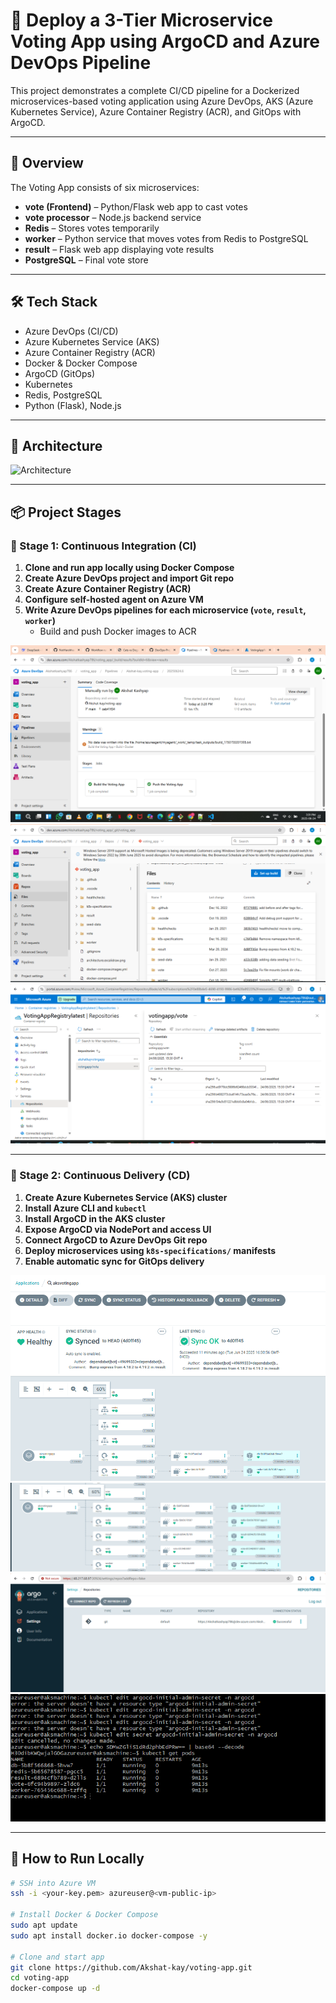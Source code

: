 # 🚀 Deploy a 3-Tier Microservice Voting App using ArgoCD and Azure DevOps Pipeline

This project demonstrates a complete CI/CD pipeline for a Dockerized microservices-based voting application using Azure DevOps, AKS (Azure Kubernetes Service), Azure Container Registry (ACR), and GitOps with ArgoCD.

---

## 🧾 Overview

The Voting App consists of six microservices:

- **vote (Frontend)** – Python/Flask web app to cast votes
- **vote processor** – Node.js backend service
- **Redis** – Stores votes temporarily
- **worker** – Python service that moves votes from Redis to PostgreSQL
- **result** – Flask web app displaying vote results
- **PostgreSQL** – Final vote store

---

## 🛠️ Tech Stack

- Azure DevOps (CI/CD)
- Azure Kubernetes Service (AKS)
- Azure Container Registry (ACR)
- Docker & Docker Compose
- ArgoCD (GitOps)
- Kubernetes
- Redis, PostgreSQL
- Python (Flask), Node.js

---

## 🧱 Architecture

![Architecture](https://raw.githubusercontent.com/Akshat-kay/voting-app/main/architecture.excalidraw.png)

---

## 📦 Project Stages

### 🔹 Stage 1: Continuous Integration (CI)

1. **Clone and run app locally using Docker Compose**
2. **Create Azure DevOps project and import Git repo**
3. **Create Azure Container Registry (ACR)**
4. **Configure self-hosted agent on Azure VM**
5. **Write Azure DevOps pipelines for each microservice (`vote`, `result`, `worker`)**
   - Build and push Docker images to ACR

![2-Stage Pipeline](https://raw.githubusercontent.com/Akshat-kay/voting-app/main/2stage_pipe.png)
![Azure DevOps Pipeline](https://raw.githubusercontent.com/Akshat-kay/voting-app/main/axure_pipe.png)
![ACR Images](https://raw.githubusercontent.com/Akshat-kay/voting-app/main/acr-images.png)

---

### 🔹 Stage 2: Continuous Delivery (CD)

1. **Create Azure Kubernetes Service (AKS) cluster**
2. **Install Azure CLI and `kubectl`**
3. **Install ArgoCD in the AKS cluster**
4. **Expose ArgoCD via NodePort and access UI**
5. **Connect ArgoCD to Azure DevOps Git repo**
6. **Deploy microservices using `k8s-specifications/` manifests**
7. **Enable automatic sync for GitOps delivery**

![ArgoCD UI](https://raw.githubusercontent.com/Akshat-kay/voting-app/main/argocd-ui.png)
![ArgoCD Apps View](https://raw.githubusercontent.com/Akshat-kay/voting-app/main/argocdui2.png)
![ArgoCD GitHub Integration](https://raw.githubusercontent.com/Akshat-kay/voting-app/main/argocdXgithubrepo.png)
![Kubernetes Pods](https://raw.githubusercontent.com/Akshat-kay/voting-app/main/argocdpods.png)

---

## 🧪 How to Run Locally

```bash
# SSH into Azure VM
ssh -i <your-key.pem> azureuser@<vm-public-ip>

# Install Docker & Docker Compose
sudo apt update
sudo apt install docker.io docker-compose -y

# Clone and start app
git clone https://github.com/Akshat-kay/voting-app.git
cd voting-app
docker-compose up -d

